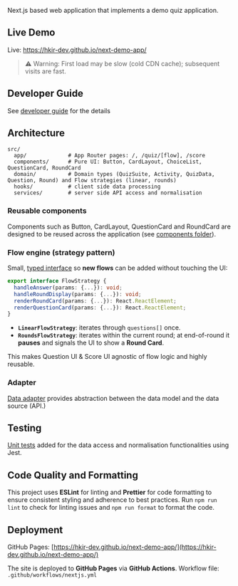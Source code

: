 Next.js based web application that implements a demo quiz application.

## Live Demo 

Live: https://hkir-dev.github.io/next-demo-app/

> ⚠️ Warning: First load may be slow (cold CDN cache); subsequent visits are fast.

## Developer Guide

See [developer guide](/docs/development.md) for the details

## Architecture

```
src/
  app/             # App Router pages: /, /quiz/[flow], /score
  components/      # Pure UI: Button, CardLayout, ChoiceList, QuestionCard, RoundCard
  domain/          # Domain types (QuizSuite, Activity, QuizData, Question, Round) and Flow strategies (linear, rounds)
  hooks/           # client side data processing
  services/        # server side API access and normalisation
```
### Reusable components

Components such as Button, CardLayout, QuestionCard and RoundCard are designed to be reused across the application (see [components folder](/src/components/)).

### Flow engine (strategy pattern)

Small, [typed interface](/src/domain/flowStrategies.ts) so **new flows** can be added without touching the UI:

```ts
export interface FlowStrategy {
  handleAnswer(params: {...}): void;
  handleRoundDisplay(params: {...}): void;
  renderRoundCard(params: {...}): React.ReactElement;
  renderQuestionCard(params: {...}): React.ReactElement;
}
```

* **`LinearFlowStrategy`**: iterates through `questions[]` once.
* **`RoundsFlowStrategy`**: iterates within the current round; at end-of-round it **pauses** and signals the UI to show a **Round Card**. 

This makes Question UI & Score UI agnostic of flow logic and highly reusable.

### Adapter

[Data adapter](/src/services/apiToQuiz.ts) provides abstraction between the data model and the data source (API.) 

## Testing

[Unit tests](/test/services/) added for the data access and normalisation functionalities using Jest.

## Code Quality and Formatting

This project uses **ESLint** for linting and **Prettier** for code formatting to ensure consistent styling and adherence to best practices. Run `npm run lint` to check for linting issues and `npm run format` to format the code.

## Deployment

GitHub Pages: [https://hkir-dev.github.io/next-demo-app/](https://hkir-dev.github.io/next-demo-app/)

The site is deployed to **GitHub Pages** via **GitHub Actions**.
Workflow file: `.github/workflows/nextjs.yml`
